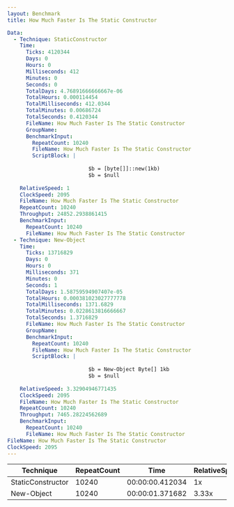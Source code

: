 ```yaml
---
layout: Benchmark
title: How Much Faster Is The Static Constructor

Data: 
  - Technique: StaticConstructor
    Time: 
      Ticks: 4120344
      Days: 0
      Hours: 0
      Milliseconds: 412
      Minutes: 0
      Seconds: 0
      TotalDays: 4.76891666666667e-06
      TotalHours: 0.000114454
      TotalMilliseconds: 412.0344
      TotalMinutes: 0.00686724
      TotalSeconds: 0.4120344
      FileName: How Much Faster Is The Static Constructor
      GroupName: 
      BenchmarkInput: 
        RepeatCount: 10240
        FileName: How Much Faster Is The Static Constructor
        ScriptBlock: |
          
                          $b = [byte[]]::new(1kb)
                          $b = $null
                      
    RelativeSpeed: 1
    ClockSpeed: 2095
    FileName: How Much Faster Is The Static Constructor
    RepeatCount: 10240
    Throughput: 24852.2938861415
    BenchmarkInput: 
      RepeatCount: 10240
      FileName: How Much Faster Is The Static Constructor
  - Technique: New-Object
    Time: 
      Ticks: 13716829
      Days: 0
      Hours: 0
      Milliseconds: 371
      Minutes: 0
      Seconds: 1
      TotalDays: 1.58759594907407e-05
      TotalHours: 0.000381023027777778
      TotalMilliseconds: 1371.6829
      TotalMinutes: 0.0228613816666667
      TotalSeconds: 1.3716829
      FileName: How Much Faster Is The Static Constructor
      GroupName: 
      BenchmarkInput: 
        RepeatCount: 10240
        FileName: How Much Faster Is The Static Constructor
        ScriptBlock: |
          
                          $b = New-Object Byte[] 1kb
                          $b = $null
                      
    RelativeSpeed: 3.32904946771435
    ClockSpeed: 2095
    FileName: How Much Faster Is The Static Constructor
    RepeatCount: 10240
    Throughput: 7465.28224562689
    BenchmarkInput: 
      RepeatCount: 10240
      FileName: How Much Faster Is The Static Constructor
FileName: How Much Faster Is The Static Constructor
ClockSpeed: 2095
---
```





|Technique        |RepeatCount|Time           |RelativeSpeed|Throughput|
|-----------------|-----------|---------------|-------------|----------|
|StaticConstructor|10240      |00:00:00.412034|1x           |24852.29/s|
|New-Object       |10240      |00:00:01.371682|3.33x        |7465.28/s |
